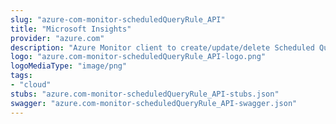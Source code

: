 ```yaml
---
slug: "azure-com-monitor-scheduledQueryRule_API"
title: "Microsoft Insights"
provider: "azure.com"
description: "Azure Monitor client to create/update/delete Scheduled Query Rules"
logo: "azure.com-monitor-scheduledQueryRule_API-logo.png"
logoMediaType: "image/png"
tags:
- "cloud"
stubs: "azure.com-monitor-scheduledQueryRule_API-stubs.json"
swagger: "azure.com-monitor-scheduledQueryRule_API-swagger.json"
---
```

